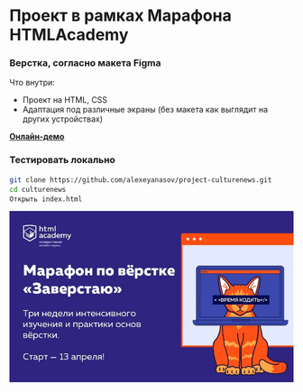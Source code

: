 # Проект в рамках Марафона HTMLAcademy

### Верстка, согласно макета Figma

Что внутри:

  - Проект на HTML, CSS
  - Адаптация под различные экраны (без макета как выглядит на других устройствах)

[**Онлайн-демо**](https://alexeyanasov.github.io/project-culturenews/)


### Тестировать локально

```sh
git clone https://github.com/alexeyanasov/project-culturenews.git
cd culturenews
Открыть index.html
```

![alt text](marafon.jpg "Марафон по верстке от HTMLAcademy")​
